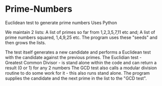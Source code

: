 # Prime-Numbers
Euclidean test to generate prime numbers Uses Python

We maintain 2 lists: 
	A list of primes so far from 1,2,3,5,7,11 etc and;
	A list of prime numbers squared, 1,4,9,25 etc.
The program uses these "seeds" and then grows the lists.

The test itself generates a new candidate and performs a Euclidean test with the candidate against the previous primes.
	The Euclidian test - Greatest Common Divisor - is stand alone within the code and can return a result (0 or 1) for any 2 numbers
		The GCD test also calls a modular division routine to do some work for it - this also runs stand alone.
	The program supplies the candidate and the next prime in the list to the "GCD test".
